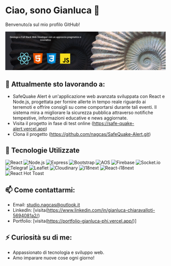 # Ciao, sono Gianluca 👋

Benvenuto/a sul mio profilo GitHub!

![My Portfolio Screenshot](/images/images-portfolio.png)

## 🔭 Attualmente sto lavorando a:

- SafeQuake Alert è un'applicazione web avanzata sviluppata con React e Node.js, progettata per fornire allerte in tempo reale riguardo ai terremoti e offrire consigli su come comportarsi durante tali eventi. Il sistema mira a migliorare la sicurezza pubblica attraverso notifiche tempestive, informazioni educative e news aggiornate.
- Visita il progetto in fase di test online (https://safe-quake-alert.vercel.app)
- Clona il progetto (https://github.com/nagcas/SafeQuake-Alert.git)

## 🌱 Tecnologie Utilizzate

![React](https://img.shields.io/badge/React-20232A?style=for-the-badge&logo=react&logoColor=61DAFB) ![Node.js](https://img.shields.io/badge/Node.js-339933?style=for-the-badge&logo=nodedotjs&logoColor=white)
![Express](https://img.shields.io/badge/Express-000000?tyle=for-the-badge&logo=express&logoColor=white) ![Bootstrap](https://img.shields.io/badge/Bootstrap-7952B3?style=for-the-badge&logo=bootstrap&logoColor=white)
![AOS](https://img.shields.io/badge/AOS-000000?style=for-the-badge&logo=aos&logoColor=white) ![Firebase](https://img.shields.io/badge/Firebase-FFCA28?style=for-the-badge&logo=firebase&logoColor=white)
![Socket.io](https://img.shields.io/badge/Socket.io-010101?style=for-the-badge&logo=socketdotio&logoColor=white) ![Telegraf](https://img.shields.io/badge/Telegraf-000000?style=for-the-badge&logo=telegram&logoColor=white)
![Leaflet](https://img.shields.io/badge/Leaflet-199900?style=for-the-badge&logo=leaflet&logoColor=white) ![Cloudinary](https://img.shields.io/badge/Cloudinary-3448C5?style=for-the-ge&logo=cloudinary&logoColor=white)
![i18next](https://img.shields.io/badge/i18next-26A69A?style=for-the-badge&logo=i18next&logoColor=white) ![React-i18next](https://img.shields.io/badge/React--i18next-61DAFB?style=for-the-badge&logo=react&logoColor=white)
![React Hot Toast](https://img.shields.io/badge/React--Hot--Toast-61DAFB?style=for-the-badge&logo=react&logoColor=white)

## 📫 Come contattarmi:
- Email: studio.nagcas@outlook.it 
- LinkedIn: [visita(https://www.linkedin.com/in/gianluca-chiaravalloti-5694081a2/)
- Portfolio: [visita(https://portfolio-gianluca-phi.vercel.app/)]

## ⚡ Curiosità su di me:
- Appassionato di tecnologia e sviluppo web.
- Amo imparare nuove cose ogni giorno!
